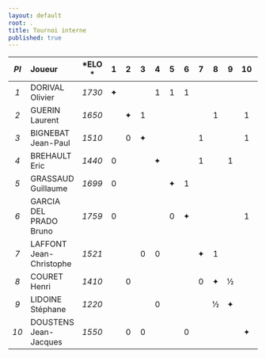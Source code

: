 ```yaml
---
layout: default
root: .
title: Tournoi interne
published: true
---
```



|*Pl*|  **Joueur** |   *ELO *          |1 |2 |3 |4 |5 |6 |7 |8 |9 |10|**Pts**|
|:-:|:--------- |:---------: |:-:|:-:|:-:|:-:|:-:|:-:|:-:|:-:|:-:|:-:|:-:|
|*1*| DORIVAL Olivier         | *1730* |&#10022;| | |1|1|1| | | | |**3**|
|*2*| GUERIN Laurent          | *1650* | |&#10022;|1| | | | |1| |1|**3**|
|*3*| BIGNEBAT Jean-Paul      | *1510* | |0|&#10022;| | | |1| | |1|**2**|
|*4*| BREHAULT Eric           | *1440* |0| | |&#10022;| | |1| |1| |**2**|
|*5*| GRASSAUD Guillaume      | *1699* |0| | | |&#10022;|1| | | | |**1**|
|*6*| GARCIA DEL PRADO Bruno  | *1759* |0| | | |0|&#10022;| | | |1|**1**|
|*7*| LAFFONT Jean-Christophe | *1521* | | |0|0| | |&#10022;|1| | |**1**|
|*8*| COURET Henri            | *1410* | |0| | | | |0|&#10022;|&#189;| |**0,5**|
|*9*| LIDOINE Stéphane        | *1220* | | | |0| | | |&#189;|&#10022;| |**0,5**|
|*10*| DOUSTENS Jean-Jacques  | *1550* | |0|0| | |0| | | |&#10022;|**0**|

